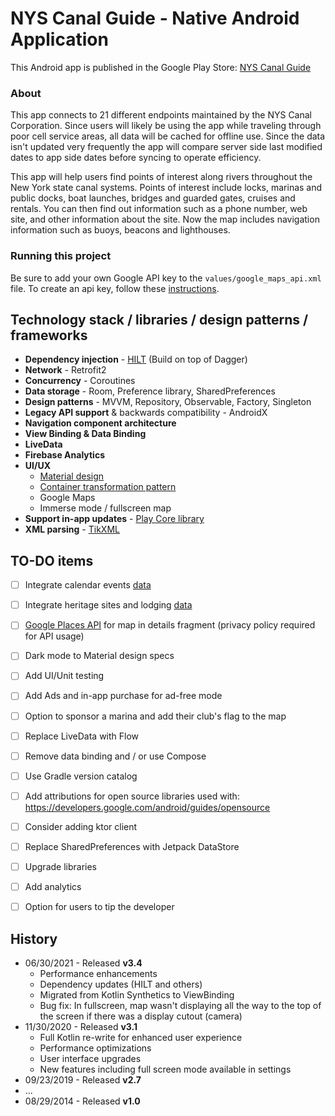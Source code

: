 # NYS Canal Guide - Native Android Application

This Android app is published in the Google Play Store: [NYS Canal Guide](https://play.google.com/store/apps/details?id=com.AYC.canalguide&hl=en&gl=US)

### About
This app connects to 21 different endpoints maintained by the NYS Canal Corporation. Since users will likely be using the app while traveling through poor cell service areas, all data will be cached for offline use. Since the data isn't updated very frequently the app will compare server side last modified dates to app side dates before syncing to operate efficiency.

This app will help users find points of interest along rivers throughout the New York state canal systems. Points of interest include locks, marinas and public docks, boat launches, bridges and guarded gates, cruises and rentals. You can then find out information such as a phone number, web site, and other information about the site. Now the map includes navigation information such as buoys, beacons and lighthouses.

### Running this project
Be sure to add your own Google API key to the `values/google_maps_api.xml` file. To create an api key, follow these [instructions](https://developers.google.com/maps/documentation/android-sdk/get-api-key).


## Technology stack / libraries / design patterns / frameworks

- **Dependency injection** - [HILT](https://developer.android.com/training/dependency-injection/hilt-android) (Build on top of Dagger)
- **Network** - Retrofit2
- **Concurrency** - Coroutines
- **Data storage** - Room, Preference library, SharedPreferences
- **Design patterns** - MVVM, Repository, Observable, Factory, Singleton
- **Legacy API support** & backwards compatibility - AndroidX
- **Navigation component architecture**
- **View Binding & Data Binding**
- **LiveData**
- **Firebase Analytics**
- **UI/UX**
	- [Material design](https://material.io/)
	- [Container transformation pattern](https://material.io/design/motion/the-motion-system.html#container-transform)
	- Google Maps
	- Immerse mode / fullscreen map
- **Support in-app updates** - [Play Core library](https://developer.android.com/guide/playcore/in-app-updates)
- **XML parsing** - [TikXML](https://github.com/Tickaroo/tikxml)


## TO-DO items

 - [ ] Integrate calendar events [data](http://www.canals.ny.gov/xml/calendar.xml)
 - [ ] Integrate heritage sites and lodging [data](http://www.canals.ny.gov/developers/index.html)
 - [ ] [Google Places API](https://developers.google.com/places/web-service/overview) for map in details fragment (privacy policy required for API usage)
 - [ ] Dark mode to Material design specs
 - [ ] Add UI/Unit testing
 - [ ] Add Ads and in-app purchase for ad-free mode
 - [ ] Option to sponsor a marina and add their club's flag to the map
 - [ ] Replace LiveData with Flow
 - [ ] Remove data binding and / or use Compose
 - [ ] Use Gradle version catalog
 - [ ] Add attributions for open source libraries used with: https://developers.google.com/android/guides/opensource
 - [ ] Consider adding ktor client
 - [ ] Replace SharedPreferences with Jetpack DataStore
 - [ ] Upgrade libraries
 - [ ] Add analytics
 - [ ] Option for users to tip the developer


## History


- 06/30/2021 - Released **v3.4**
	- Performance enhancements
	- Dependency updates (HILT and others)
	- Migrated from Kotlin Synthetics to ViewBinding
	- Bug fix: In fullscreen, map wasn't displaying all the way to the top of the screen if there was a display cutout (camera)
- 11/30/2020 - Released **v3.1**
	- Full Kotlin re-write for enhanced user experience
	- Performance optimizations
	- User interface upgrades
	- New features including full screen mode available in settings
- 09/23/2019 - Released **v2.7**
- ...
- 08/29/2014 - Released **v1.0**

